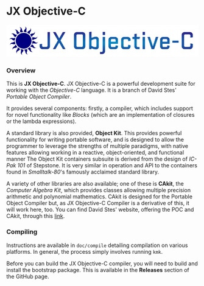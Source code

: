 # JX Objective-C #

![JX Objective-C Logo](doc/logotype.png)

### Overview ###

This is **JX Objective-C**. JX Objective-C is a powerful development suite
for working with the *Objective-C* language. It is a branch of David Stes'
*Portable Object Compiler*.

It provides several components: firstly, a compiler, which includes support for
novel functionality like *Blocks* (which are an implementation of closures or
the lambda expressions).

A standard library is also provided, **Object Kit**. This provides powerful
functionality for writing portable software, and is designed to allow the
programmer to leverage the strengths of multiple paradigms, with native
features allowing working in a reactive, object-oriented, and functional manner
The Object Kit containers subsuite is derived from the design of *IC-Pak 101*
of Stepstone. It is very similar in operation and API to the containers found
in *Smalltalk-80*'s famously acclaimed standard library.

A variety of other libraries are also available; one of these is **CAkit**, the
*Computer Algebra Kit*, which provides classes allowing multiple precision
arithmetic and polynomial mathematics. CAkit is designed for the Portable
Object Compiler but, as JX Objective-C Compiler is a derivative of this, it
will work here, too. You can find David Stes' website, offering the POC and
CAkit, through this [link](http://users.telenet.be/stes/).

### Compiling ###

Instructions are available in `doc/compile` detailing compilation on various
platforms. In general, the process simply involves running `kmk`.

Before you can build the JX Objective-C compiler, you will need to build and
install the bootstrap package. This is available in the **Releases** section of
the GitHub page.